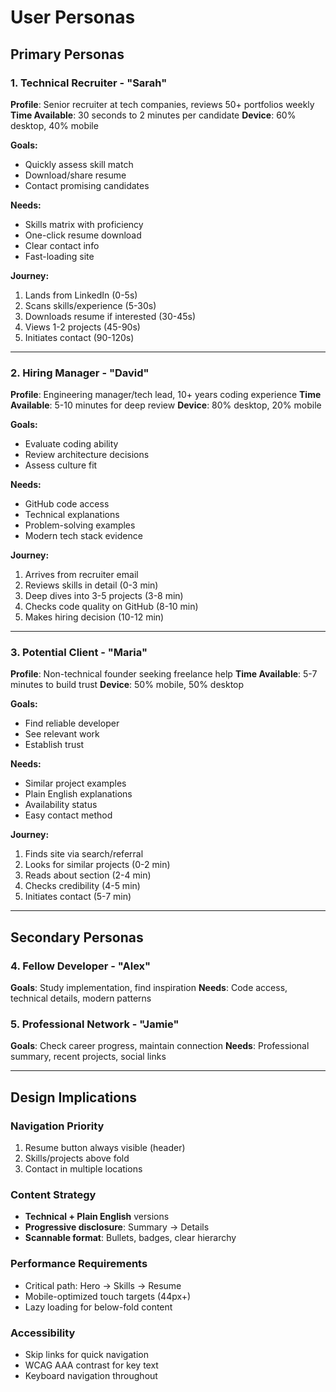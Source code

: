 # User Personas

## Primary Personas

### 1. Technical Recruiter - "Sarah"
**Profile**: Senior recruiter at tech companies, reviews 50+ portfolios weekly
**Time Available**: 30 seconds to 2 minutes per candidate
**Device**: 60% desktop, 40% mobile

**Goals:**
- Quickly assess skill match
- Download/share resume
- Contact promising candidates

**Needs:**
- Skills matrix with proficiency
- One-click resume download
- Clear contact info
- Fast-loading site

**Journey:**
1. Lands from LinkedIn (0-5s)
2. Scans skills/experience (5-30s)
3. Downloads resume if interested (30-45s)
4. Views 1-2 projects (45-90s)
5. Initiates contact (90-120s)

---

### 2. Hiring Manager - "David"
**Profile**: Engineering manager/tech lead, 10+ years coding experience
**Time Available**: 5-10 minutes for deep review
**Device**: 80% desktop, 20% mobile

**Goals:**
- Evaluate coding ability
- Review architecture decisions
- Assess culture fit

**Needs:**
- GitHub code access
- Technical explanations
- Problem-solving examples
- Modern tech stack evidence

**Journey:**
1. Arrives from recruiter email
2. Reviews skills in detail (0-3 min)
3. Deep dives into 3-5 projects (3-8 min)
4. Checks code quality on GitHub (8-10 min)
5. Makes hiring decision (10-12 min)

---

### 3. Potential Client - "Maria"
**Profile**: Non-technical founder seeking freelance help
**Time Available**: 5-7 minutes to build trust
**Device**: 50% mobile, 50% desktop

**Goals:**
- Find reliable developer
- See relevant work
- Establish trust

**Needs:**
- Similar project examples
- Plain English explanations
- Availability status
- Easy contact method

**Journey:**
1. Finds site via search/referral
2. Looks for similar projects (0-2 min)
3. Reads about section (2-4 min)
4. Checks credibility (4-5 min)
5. Initiates contact (5-7 min)

---

## Secondary Personas

### 4. Fellow Developer - "Alex"
**Goals**: Study implementation, find inspiration
**Needs**: Code access, technical details, modern patterns

### 5. Professional Network - "Jamie"
**Goals**: Check career progress, maintain connection
**Needs**: Professional summary, recent projects, social links

---

## Design Implications

### Navigation Priority
1. Resume button always visible (header)
2. Skills/projects above fold
3. Contact in multiple locations

### Content Strategy
- **Technical + Plain English** versions
- **Progressive disclosure**: Summary → Details
- **Scannable format**: Bullets, badges, clear hierarchy

### Performance Requirements
- Critical path: Hero → Skills → Resume
- Mobile-optimized touch targets (44px+)
- Lazy loading for below-fold content

### Accessibility
- Skip links for quick navigation
- WCAG AAA contrast for key text
- Keyboard navigation throughout